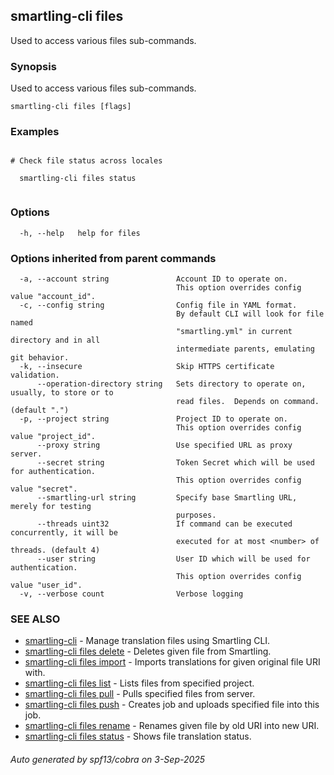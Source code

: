 ## smartling-cli files

Used to access various files sub-commands.

### Synopsis

Used to access various files sub-commands.

```
smartling-cli files [flags]
```

### Examples

```

# Check file status across locales

  smartling-cli files status


```

### Options

```
  -h, --help   help for files
```

### Options inherited from parent commands

```
  -a, --account string               Account ID to operate on.
                                     This option overrides config value "account_id".
  -c, --config string                Config file in YAML format.
                                     By default CLI will look for file named
                                     "smartling.yml" in current directory and in all
                                     intermediate parents, emulating git behavior.
  -k, --insecure                     Skip HTTPS certificate validation.
      --operation-directory string   Sets directory to operate on, usually, to store or to
                                     read files.  Depends on command. (default ".")
  -p, --project string               Project ID to operate on.
                                     This option overrides config value "project_id".
      --proxy string                 Use specified URL as proxy server.
      --secret string                Token Secret which will be used for authentication.
                                     This option overrides config value "secret".
      --smartling-url string         Specify base Smartling URL, merely for testing
                                     purposes.
      --threads uint32               If command can be executed concurrently, it will be
                                     executed for at most <number> of threads. (default 4)
      --user string                  User ID which will be used for authentication.
                                     This option overrides config value "user_id".
  -v, --verbose count                Verbose logging
```

### SEE ALSO

* [smartling-cli](smartling-cli.md)	 - Manage translation files using Smartling CLI.
* [smartling-cli files delete](smartling-cli_files_delete.md)	 - Deletes given file from Smartling.
* [smartling-cli files import](smartling-cli_files_import.md)	 - Imports translations for given original file URI with.
* [smartling-cli files list](smartling-cli_files_list.md)	 - Lists files from specified project.
* [smartling-cli files pull](smartling-cli_files_pull.md)	 - Pulls specified files from server.
* [smartling-cli files push](smartling-cli_files_push.md)	 - Creates job and uploads specified file into this job.
* [smartling-cli files rename](smartling-cli_files_rename.md)	 - Renames given file by old URI into new URI.
* [smartling-cli files status](smartling-cli_files_status.md)	 - Shows file translation status.

###### Auto generated by spf13/cobra on 3-Sep-2025
